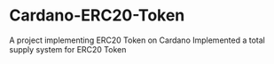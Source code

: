 # Cardano-ERC20-Token

A project implementing ERC20 Token on Cardano
Implemented a total supply system for ERC20 Token
